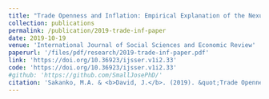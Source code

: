 ```yaml
---
title: "Trade Openness and Inflation: Empirical Explanation of the Nexus in Nigeria"
collection: publications
permalink: /publication/2019-trade-inf-paper
date: 2019-10-19
venue: 'International Journal of Social Sciences and Economic Review'
paperurl: '/files/pdf/research/2019-trade-inf-paper.pdf'
link: 'https://doi.org/10.36923/ijsser.v1i2.33'
code: 'https://doi.org/10.36923/ijsser.v1i2.33'
#github: 'https://github.com/SmallJosePhD/'
citation: 'Sakanko, M.A. & <b>David, J.</b>. (2019). &quot;Trade Openness and Inflation: Empirical Explanation of the Nexus in Nigeria.&quot; <i>International Journal of Social Sciences and Economic Review</i>, <i>1</i>(2), 35-45. doi:10.36923/ijsser.v1i2.33'
---
```

